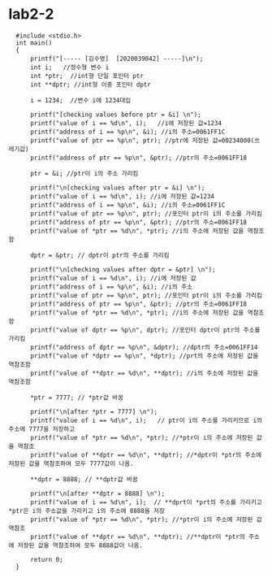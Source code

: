 # lab2-2  
      #include <stdio.h>
      int main()
      {
          printf("[----- [김수영]  [2020039042] -----]\n");
          int i;   //정수형 변수 i
          int *ptr;  //int형 단일 포인터 ptr
          int **dptr; //int형 이중 포인터 dptr

          i = 1234;  //변수 i에 1234대입 

          printf("[checking values before ptr = &i] \n");  
          printf("value of i == %d\n", i);   //i에 저장된 값=1234
          printf("address of i == %p\n", &i); //i의 주소=0061FF1C
          printf("value of ptr == %p\n", ptr); //ptr에 저장된 값=00234000(쓰레기값)
          printf("address of ptr == %p\n", &ptr); //ptr의 주소=0061FF18

          ptr = &i; //ptr이 i의 주소 가리킴

          printf("\n[checking values after ptr = &i] \n");
          printf("value of i == %d\n", i); //i에 저장된 값=1234
          printf("address of i == %p\n", &i); //i의 주소=0061FF1C
          printf("value of ptr == %p\n", ptr); //포인터 ptr이 i의 주소를 가리킴
          printf("address of ptr == %p\n", &ptr); //ptr의 주소=0061FF18
          printf("value of *ptr == %d\n", *ptr); //i의 주소에 저장된 값을 역참조함

          dptr = &ptr; // dptr이 ptr의 주소를 가리킴

          printf("\n[checking values after dptr = &ptr] \n");
          printf("value of i == %d\n", i); //i에 저장된 값
          printf("address of i == %p\n", &i); //i의 주소
          printf("value of ptr == %p\n", ptr); //포인터 ptr이 i의 주소를 가리킴
          printf("address of ptr == %p\n", &ptr); //ptr의 주소=0061FF18
          printf("value of *ptr == %d\n", *ptr); //i의 주소에 저장된 값을 역참조함
          printf("value of dptr == %p\n", dptr); //포인터 dptr이 ptr의 주소를 가리킴
          printf("address of dptr == %p\n", &dptr); //dptr의 주소=0061FF14
          printf("value of *dptr == %p\n", *dptr); //prt의 주소에 저장된 값을 역참조함
          printf("value of **dptr == %d\n", **dptr); //i의 주소에 저장된 값을 역참조함

          *ptr = 7777; // *ptr값 바꿈

          printf("\n[after *ptr = 7777] \n");
          printf("value of i == %d\n", i);   // ptr이 i의 주소를 가리키므로 i의 주소에 7777을 저장하고 
          printf("value of *ptr == %d\n", *ptr); //*ptr이 i의 주소에 저장된 값을 역참조
          printf("value of **dptr == %d\n", **dptr); //*dptr이 *ptr의 주소에 저장된 값을 역참조하여 모두 7777값이 나옴. 

          **dptr = 8888; // **dptr값 바꿈

          printf("\n[after **dptr = 8888] \n");
          printf("value of i == %d\n", i);  // **dprt이 *prt의 주소를 가리키고 *ptr은 i의 주소값을 가리키고 i의 주소에 8888을 저장
          printf("value of *ptr == %d\n", *ptr); //*ptr이 i의 주소에 저장된 값 역참조
          printf("value of **dptr == %d\n", **dptr); //**dptr이 *ptr의 주소에 저장된 값을 역참조하여 모두 8888값이 나옴.

          return 0;
      }
